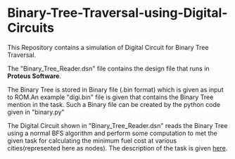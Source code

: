 # Binary-Tree-Traversal-using-Digital-Circuits
This Repository contains a simulation of Digital Circuit for  Binary Tree Traversal. 

The "Binary_Tree_Reader.dsn" file contains the design file that runs in **Proteus Software**. 

The Binary Tree is stored in Binary file (.bin format) which is given as input to ROM.An example "digi.bin" file is given that contains the Binary Tree mention in the task. 
Such a Binary file can be created by the python code given in "binary.py"

The Digital Circuit shown in "Binary_Tree_Reader.dsn" reads the Binary Tree using a normal BFS algorithm and perform some computation to met the given task for calculating the minimum fuel cost at various cities(represented here as nodes).
The description of the task is given [here](Task_Description.pdf).


